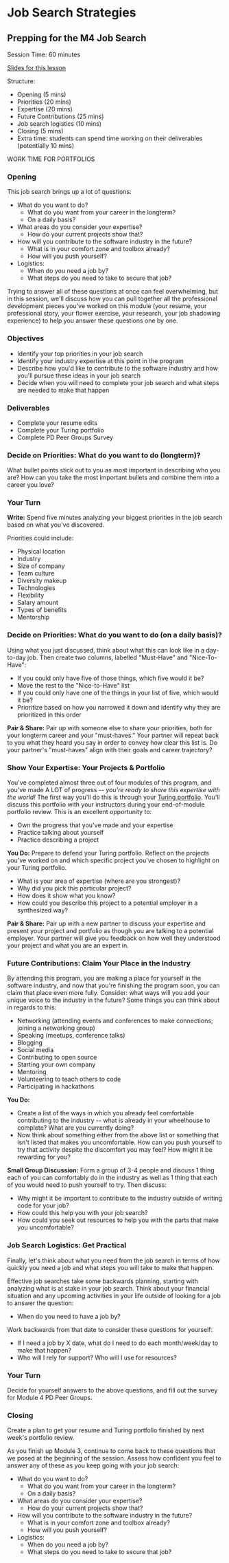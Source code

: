 # Job Search Strategies 
## Prepping for the M4 Job Search

Session Time: 60 minutes

[Slides for this lesson](https://docs.google.com/presentation/d/1ncfDn8PO3bRTwZbNPU01w0kbHGvofLjupUzYBQZ_IVI/edit?usp=sharing)

Structure:
* Opening (5 mins)
* Priorities (20 mins)
* Expertise (20 mins)
* Future Contributions (25 mins)
* Job search logistics (10 mins)
* Closing (5 mins)
* Extra time: students can spend time working on their deliverables (potentially 10 mins)

WORK TIME FOR PORTFOLIOS

### Opening
This job search brings up a lot of questions:

* What do you want to do?
	* What do you want from your career in the longterm?
	* On a daily basis? 
* What areas do you consider your expertise?
	* How do your current projects show that?
* How will you contribute to the software industry in the future?
	* What is in your comfort zone and toolbox already?
	* How will you push yourself?
* Logistics:
	* When do you need a job by? 
	* What steps do you need to take to secure that job?

Trying to answer all of these questions at once can feel overwhelming, but in this session, we'll discuss how you can pull together all the professional development pieces you've worked on this module (your resume, your professional story, your flower exercise, your research, your job shadowing experience) to help you answer these questions one by one.

### Objectives
* Identify your top priorities in your job search
* Identify your industry expertise at this point in the program
* Describe how you'd like to contribute to the software industry and how you'll pursue these ideas in your job search
* Decide when you will need to complete your job search and what steps are needed to make that happen

### Deliverables
* Complete your resume edits
* Complete your Turing portfolio
* Complete PD Peer Groups Survey

### Decide on Priorities: What do you want to do (longterm)? 
What bullet points stick out to you as most important in describing who you are? How can you take the most important bullets and combine them into a career you love?

### Your Turn
**Write:** Spend five minutes analyzing your biggest priorities in the job search based on what you've discovered. 

Priorities could include: 

* Physical location
* Industry
* Size of company
* Team culture
* Diversity makeup
* Technologies
* Flexibility
* Salary amount
* Types of benefits
* Mentorship

### Decide on Priorities: What do you want to do (on a daily basis)?
Using what you just discussed, think about what this can look like in a day-to-day job. Then create two columns, labelled "Must-Have" and "Nice-To-Have":

* If you could only have five of those things, which five would it be?
* Move the rest to the "Nice-to-Have" list
* If you could only have one of the things in your list of five, which would it be?
* Prioritize based on how you narrowed it down and identify why they are prioritized in this order

**Pair & Share:** Pair up with someone else to share your priorities, both for your longterm career and your "must-haves." Your partner will repeat back to you what they heard you say in order to convey how clear this list is. Do your partner's "must-haves" align with their goals and career trajectory? 

### Show Your Expertise: Your Projects & Portfolio
You've completed almost three out of four modules of this program, and you've made A LOT of progress -- *you're ready to share this expertise with the world!* The first way you'll do this is through your [Turing portfolio](turing.io/alumni). You'll discuss this portfolio with your instructors during your end-of-module portfolio review. This is an excellent opportunity to:

* Own the progress that you've made and your expertise
* Practice talking about yourself
* Practice describing a project

**You Do:** Prepare to defend your Turing portfolio.  Reflect on the projects you've worked on and which specific project you've chosen to highlight on your Turing portfolio.

* What is your area of expertise (where are you strongest)?
* Why did you pick this particular project?
* How does it show what you know?
* How could you describe this project to a potential employer in a synthesized way?

**Pair & Share:** Pair up with a new partner to discuss your expertise and present your project and portfolio as though you are talking to a potential employer. Your partner will give you feedback on how well they understood your project and what you are an expert in. 

### Future Contributions: Claim Your Place in the Industry
By attending this program, you are making a place for yourself in the software industry, and now that you're finishing the program soon, you can claim that place even more fully. Consider: what ways will you add your unique voice to the industry in the future? Some things you can think about in regards to this:

* Networking (attending events and conferences to make connections; joining a networking group)
* Speaking (meetups, conference talks)
* Blogging
* Social media
* Contributing to open source
* Starting your own company
* Mentoring
* Volunteering to teach others to code
* Participating in hackathons

**You Do:**
* Create a list of the ways in which you already feel comfortable contributing to the industry -- what is already in your wheelhouse to complete? What are you currently doing?
* Now think about something either from the above list or something that isn't listed that makes you uncomfortable. How can you push yourself to try that activity despite the discomfort you may feel? How might it be rewarding for you? 

**Small Group Discussion:** Form a group of 3-4 people and discuss 1 thing each of you can comfortably do in the industry as well as 1 thing that each of you would need to push yourself to try. Then discuss:
* Why might it be important to contribute to the industry outside of writing code for your job? 
* How could this help you with your job search?
* How could you seek out resources to help you with the parts that make you uncomfortable? 

### Job Search Logistics: Get Practical
Finally, let's think about what you need from the job search in terms of how quickly you need a job and what steps you will take to make that happen. 

Effective job searches take some backwards planning, starting with analyzing what is at stake in your job search. Think about your financial situation and any upcoming activities in your life outside of looking for a job to answer the question:

* When do you need to have a job by? 

Work backwards from that date to consider these questions for yourself:

* If I need a job by X date, what do I need to do each month/week/day to make that happen?
* Who will I rely for support? Who will I use for resources? 

### Your Turn
Decide for yourself answers to the above questions, and fill out the survey for Module 4 PD Peer Groups.

### Closing
Create a plan to get your resume and Turing portfolio finished by next week's portfolio review. 

As you finish up Module 3, continue to come back to these questions that we posed at the beginning of the session. Assess how confident you feel to answer any of these as you keep going with your job search:

* What do you want to do?
	* What do you want from your career in the longterm?
	* On a daily basis? 
* What areas do you consider your expertise?
	* How do your current projects show that?
* How will you contribute to the software industry in the future?
	* What is in your comfort zone and toolbox already?
	* How will you push yourself?
* Logistics:
	* When do you need a job by? 
	* What steps do you need to take to secure that job?

